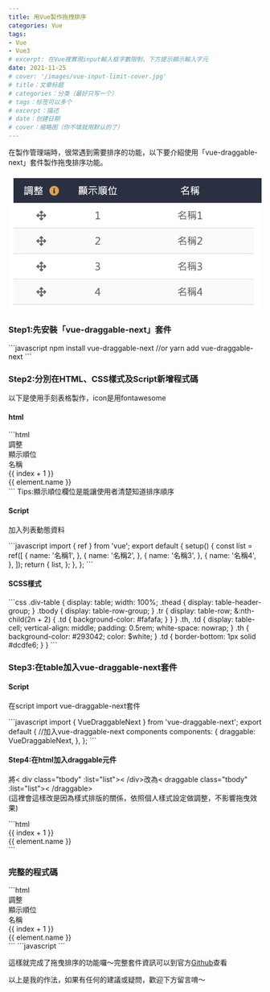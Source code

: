 ```yaml
---
title: 用Vue製作拖拽排序
categories: Vue
tags:
- Vue
- Vue3
# excerpt: 在Vue裡實現input輸入框字數限制，下方提示顯示輸入字元
date: 2021-11-25
# cover: '/images/vue-input-limit-cover.jpg' 
# title：文章标题
# categories：分类（最好只写一个）
# tags：标签可以多个
# excerpt：描述
# date：创建日期
# cover：缩略图（你不填就用默认的了）
---
```

<div class="page-content">
  在製作管理端時，很常遇到需要排序的功能，以下要介紹使用「vue-draggable-next」套件製作拖曳排序功能。
  <div style="margin:15px 0">
    <img alt="用Vue製作拖拽排序" src="/images/2021-11-25-vue-drag-and-drop.png">
  </div>
  <h3>Step1:先安裝「vue-draggable-next」套件</h3>
  ```javascript
  npm install vue-draggable-next
  //or
  yarn add vue-draggable-next
  ```
  <h3>Step2:分別在HTML、CSS樣式及Script新增程式碼</h3>
  <p>以下是使用手刻表格製作，icon是用fontawesome</p>
  <h4>html</h4>
  ```html
  <div class="div-table text-center">
    <div class="thead">
      <div class="tr">
        <div class="th width-80">調整</div>
        <div class="width-80 th">顯示順位</div>
        <div class="th">名稱</div>
      </div>
    </div>
    <div class="tbody">
      <div class="tr" v-for="(element, index) in list" :key="element.name">
        <div class="width-80 td table-move">
          <i class="fas fa-arrows-alt"></i>
        </div>
        <div class="width-80 td">
          {{ index + 1 }}
        </div>
        <div class="td">{{ element.name }}</div>
      </div>
    </div>
  </div>
  <!-- end div-table -->
  ```
  Tips:顯示順位欄位是能讓使用者清楚知道排序順序
  <h4>Script</h4>
  <p>加入列表動態資料</p>
  ```javascript
  import { ref } from 'vue';
  export default {
    setup() {
      const list = ref([
        {
          name: '名稱1',
        },
        {
          name: '名稱2',
        },
        {
          name: '名稱3',
        },
        {
          name: '名稱4',
        },
      ]);
      return {
        list,
      };
    },
  };
  ```
  <h4>SCSS樣式</h4>
  ```css
  .div-table {
    display: table;
    width: 100%;
    .thead {
      display: table-header-group;
    }
    .tbody {
      display: table-row-group;
    }
    .tr {
      display: table-row;
      &:nth-child(2n + 2) {
        .td {
          background-color: #fafafa;
        }
      }
    }
    .th,
    .td {
      display: table-cell;
      vertical-align: middle;
      padding: 0.5rem;
      white-space: nowrap;
    }
    .th {
      background-color: #293042;
      color: $white;
    }
    .td {
      border-bottom: 1px solid #dcdfe6;
    }
  }
  ```
  <h3>Step3:在table加入vue-draggable-next套件</h3>
  <h4>Script</h4>
  <p>在script import vue-draggable-next套件</p>
  ```javascript
  import { VueDraggableNext } from 'vue-draggable-next';
  export default {
    //加入vue-draggable-next components
    components: {
      draggable: VueDraggableNext,
    },
  };
  ```
  <h4>Step4:在html加入draggable元件</h4>
  <p>將< div class="tbody" :list="list">< /div>改為< draggable class="tbody" :list="list">< /draggable><br/>
  (這裡會這樣改是因為樣式排版的關係，依照個人樣式設定做調整，不影響拖曳效果)</p>
  ```html
  <draggable class="tbody" :list="list">
    <div class="tr" v-for="(element, index) in list" :key="element.name">
      <div class="width-80 td table-move">
        <i class="fas fa-arrows-alt"></i>
      </div>
      <div class="width-80 td">
        {{ index + 1 }}
      </div>
      <div class="td">{{ element.name }}</div>
    </div>
  </draggable>
  ```
  <h3>完整的程式碼</h3>
  ```html
  <div class="div-table text-center">
    <div class="thead">
      <div class="tr">
        <div class="th width-80">調整</div>
        <div class="width-80 th">顯示順位</div>
        <div class="th">名稱</div>
      </div>
    </div>
    <draggable class="tbody" :list="list">
      <div class="tr" v-for="(element, index) in list" :key="element.name">
        <div class="width-80 td table-move">
          <i class="fas fa-arrows-alt"></i>
        </div>
        <div class="width-80 td">
          {{ index + 1 }}
        </div>
        <div class="td">{{ element.name }}</div>
      </div>
    </draggable>
  </div>
  <!-- end div-table -->
  ```
  ```javascript
  <script>
  import { VueDraggableNext } from 'vue-draggable-next';
  import { ref } from 'vue';
  export default {
    components: {
      draggable: VueDraggableNext,
    },
    setup() {
      const list = ref([
        {
          name: '名稱1',
          id: 1,
          link: '開幕慶活動',
          cover: 'yes',
          type: 'active',
        },
        {
          name: '名稱2',
          id: 2,
          link: 'https://www.google.com/',
          cover: '',
          type: 'self',
        },
        {
          name: '名稱3',
          id: 3,
          link: 'https://www.facebook.com/',
          cover: '',
          type: 'self',
        },
        {
          name: '名稱4',
          id: 4,
          link: 'https://www.facebook.com/',
          cover: '',
          type: 'self',
        },
      ]);
      return {
        list,
      };
    },
  };
  </script>
  ```
  <p>這樣就完成了拖曳排序的功能囉～完整套件資訊可以到官方<a href="https://github.com/anish2690/vue-draggable-next" target="_blank">Github</a>查看</p>
  <p>以上是我的作法，如果有任何的建議或疑問，歡迎下方留言唷～</p>

</div>